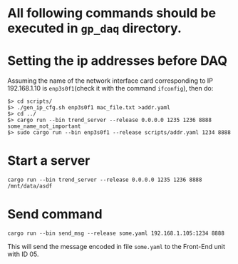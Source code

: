 # All following commands should be executed in ```gp_daq``` directory.

# Setting the ip addresses before DAQ
Assuming the name of the network interface card corresponding to IP 192.168.1.10 is ```enp3s0f1```(check it with the command ```ifconfig```), then do:

```
$> cd scripts/
$> ./gen_ip_cfg.sh enp3s0f1 mac_file.txt >addr.yaml
$> cd ../
$> cargo run --bin trend_server --release 0.0.0.0 1235 1236 8888 some_name_not_important
$> sudo cargo run --bin enp3s0f1 --release scripts/addr.yaml 1234 8888
```

# Start a server
```
cargo run --bin trend_server --release 0.0.0.0 1235 1236 8888 /mnt/data/asdf
```

# Send command
```
cargo run --bin send_msg --release some.yaml 192.168.1.105:1234 8888
```
This will send the message encoded in file ```some.yaml``` to the Front-End unit with ID 05.
